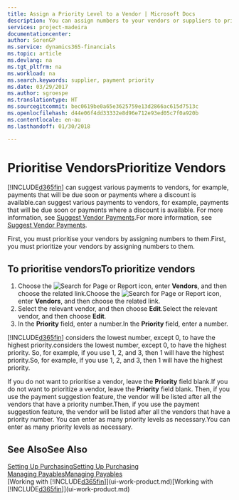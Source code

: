 ```yaml
---
title: Assign a Priority Level to a Vendor | Microsoft Docs
description: You can assign numbers to your vendors or suppliers to prioritise them and facilitate payment suggestions in Finance and Operations, Business edition.
services: project-madeira
documentationcenter: 
author: SorenGP
ms.service: dynamics365-financials
ms.topic: article
ms.devlang: na
ms.tgt_pltfrm: na
ms.workload: na
ms.search.keywords: supplier, payment priority
ms.date: 03/29/2017
ms.author: sgroespe
ms.translationtype: HT
ms.sourcegitcommit: bec0619be0a65e3625759e13d2866ac615d7513c
ms.openlocfilehash: d44e06f4dd33332e8d96e712e93ed05c7f0a920b
ms.contentlocale: en-au
ms.lasthandoff: 01/30/2018

---
```

# <a name="prioritize-vendors"></a><span data-ttu-id="aef5d-103">Prioritise Vendors</span><span class="sxs-lookup"><span data-stu-id="aef5d-103">Prioritize Vendors</span></span>
[!INCLUDE[d365fin](includes/d365fin_md.md)] <span data-ttu-id="aef5d-104"> can suggest various payments to vendors, for example, payments that will be due soon or payments where a discount is available.</span><span class="sxs-lookup"><span data-stu-id="aef5d-104">can suggest various payments to vendors, for example, payments that will be due soon or payments where a discount is available.</span></span> <span data-ttu-id="aef5d-105">For more information, see [Suggest Vendor Payments](payables-how-suggest-vendor-payments.md).</span><span class="sxs-lookup"><span data-stu-id="aef5d-105">For more information, see [Suggest Vendor Payments](payables-how-suggest-vendor-payments.md).</span></span>

<span data-ttu-id="aef5d-106">First, you must prioritise your vendors by assigning numbers to them.</span><span class="sxs-lookup"><span data-stu-id="aef5d-106">First, you must prioritize your vendors by assigning numbers to them.</span></span>

## <a name="to-prioritize-vendors"></a><span data-ttu-id="aef5d-107">To prioritise vendors</span><span class="sxs-lookup"><span data-stu-id="aef5d-107">To prioritize vendors</span></span>
1. <span data-ttu-id="aef5d-108">Choose the ![Search for Page or Report](media/ui-search/search_small.png "Search for Page or Report icon") icon, enter **Vendors**, and then choose the related link.</span><span class="sxs-lookup"><span data-stu-id="aef5d-108">Choose the ![Search for Page or Report](media/ui-search/search_small.png "Search for Page or Report icon") icon, enter **Vendors**, and then choose the related link.</span></span>
2. <span data-ttu-id="aef5d-109">Select the relevant vendor, and then choose **Edit**.</span><span class="sxs-lookup"><span data-stu-id="aef5d-109">Select the relevant vendor, and then choose **Edit**.</span></span>
3. <span data-ttu-id="aef5d-110">In the **Priority** field, enter a number.</span><span class="sxs-lookup"><span data-stu-id="aef5d-110">In the **Priority** field, enter a number.</span></span>

[!INCLUDE[d365fin](includes/d365fin_md.md)] <span data-ttu-id="aef5d-111"> considers the lowest number, except 0, to have the highest priority.</span><span class="sxs-lookup"><span data-stu-id="aef5d-111">considers the lowest number, except 0, to have the highest priority.</span></span> <span data-ttu-id="aef5d-112">So, for example, if you use 1, 2, and 3, then 1 will have the highest priority.</span><span class="sxs-lookup"><span data-stu-id="aef5d-112">So, for example, if you use 1, 2, and 3, then 1 will have the highest priority.</span></span>

<span data-ttu-id="aef5d-113">If you do not want to prioritise a vendor, leave the **Priority** field blank.</span><span class="sxs-lookup"><span data-stu-id="aef5d-113">If you do not want to prioritize a vendor, leave the **Priority** field blank.</span></span> <span data-ttu-id="aef5d-114">Then, if you use the payment suggestion feature, the vendor will be listed after all the vendors that have a priority number.</span><span class="sxs-lookup"><span data-stu-id="aef5d-114">Then, if you use the payment suggestion feature, the vendor will be listed after all the vendors that have a priority number.</span></span> <span data-ttu-id="aef5d-115">You can enter as many priority levels as necessary.</span><span class="sxs-lookup"><span data-stu-id="aef5d-115">You can enter as many priority levels as necessary.</span></span>

## <a name="see-also"></a><span data-ttu-id="aef5d-116">See Also</span><span class="sxs-lookup"><span data-stu-id="aef5d-116">See Also</span></span>
[<span data-ttu-id="aef5d-117">Setting Up Purchasing</span><span class="sxs-lookup"><span data-stu-id="aef5d-117">Setting Up Purchasing</span></span>](purchasing-setup-purchasing.md)  
[<span data-ttu-id="aef5d-118">Managing Payables</span><span class="sxs-lookup"><span data-stu-id="aef5d-118">Managing Payables</span></span>](payables-manage-payables.md)  
<span data-ttu-id="aef5d-119">[Working with [!INCLUDE[d365fin](includes/d365fin_md.md)]](ui-work-product.md)</span><span class="sxs-lookup"><span data-stu-id="aef5d-119">[Working with [!INCLUDE[d365fin](includes/d365fin_md.md)]](ui-work-product.md)</span></span>


